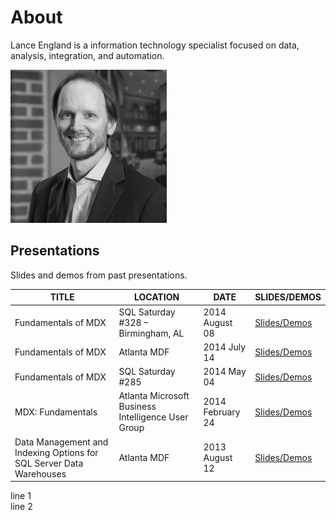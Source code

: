 # About

Lance England is a information technology specialist focused on data, analysis, integration, and automation.

![Lance England profile picture](/assets/img/lance_england.jpg)

## Presentations

Slides and demos from past presentations.

| TITLE | LOCATION | DATE | SLIDES/DEMOS |
| ----- | -------- | ---- | ------------ |
| Fundamentals of MDX | SQL Saturday #328 – Birmingham, AL | 2014 August 08 | [Slides/Demos](/assets/presentations/fundamentals_of_mdx_sqlsat328.zip) |
| Fundamentals of MDX | Atlanta MDF | 2014 July 14 | [Slides/Demos](/assets/presentations/fundamentals_of_mdx_atlantamdf.zip) |
| Fundamentals of MDX | SQL Saturday #285 | 2014 May 04 | [Slides/Demos](/assets/presentations/fundamentals_of_mdx_sqlsat285.zip) |
| MDX: Fundamentals | Atlanta Microsoft Business Intelligence User Group | 2014 February 24 | [Slides/Demos](/assets/presentations/mdx_fundamentals_atlantabi.zip) |
| Data Management and Indexing Options for SQL Server Data Warehouses | Atlanta MDF | 2013 August 12 | [Slides/Demos](/assets/presentations/data_mgmt_atlantamdf.zip) |


line 1\
line 2
